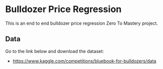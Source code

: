 # Bulldozer Price Regression

This is an end to end bulldozer price regression Zero To Mastery project.

## Data
Go to the link below and download the dataset:
* https://www.kaggle.com/competitions/bluebook-for-bulldozers/data

